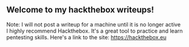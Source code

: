 ## Welcome to my hackthebox writeups!
Note: I will not post a writeup for a machine until it is no longer active
<br>
I highly recommend Hackthebox. It's a great tool to practice and learn pentesting skills.
Here's a link to the site: https://hackthebox.eu
